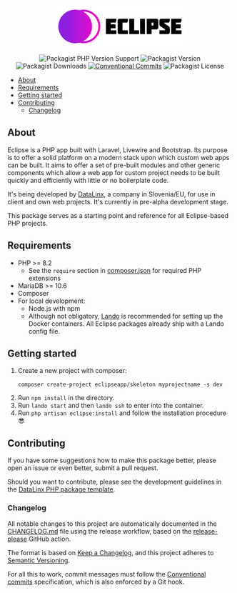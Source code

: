 <div style="text-align: center">

<img src="docs/assets/logo.svg" title="Eclipse" width="300px" alt="Eclipse"/>
    
![Packagist PHP Version Support](https://img.shields.io/packagist/php-v/eclipseapp/skeleton)
![Packagist Version](https://img.shields.io/packagist/v/eclipseapp/skeleton)
![Packagist Downloads](https://img.shields.io/packagist/dt/eclipseapp/skeleton)
[![Conventional Commits](https://img.shields.io/badge/Conventional%20Commits-1.0.0-%23FE5196?logo=conventionalcommits&logoColor=white)](https://conventionalcommits.org)
![Packagist License](https://img.shields.io/packagist/l/eclipseapp/skeleton)

</div>

<!-- TOC -->
  * [About](#about)
  * [Requirements](#requirements)
  * [Getting started](#getting-started)
  * [Contributing](#contributing)
    * [Changelog](#changelog)
<!-- TOC -->

## About

Eclipse is a PHP app built with Laravel, Livewire and Bootstrap. Its purpose is to offer a solid platform on a modern stack upon which custom web apps can be built. It aims to offer a set of pre-built modules and other generic components which allow a web app for custom project needs to be built quickly and efficiently with little or no boilerplate code.     

It's being developed by [DataLinx](https://www.datalinx.si/), a company in Slovenia/EU, for use in client and own web projects. It's currently in pre-alpha development stage.

This package serves as a starting point and reference for all Eclipse-based PHP projects.

## Requirements
* PHP >= 8.2
  * See the `require` section in [composer.json](composer.json) for required PHP extensions
* MariaDB >= 10.6
* Composer
* For local development:
  * Node.js with npm
  * Although not obligatory, [Lando](https://lando.dev/) is recommended for setting up the Docker containers. All Eclipse packages already ship with a Lando config file. 

## Getting started
1. Create a new project with composer:
    ```shell
    composer create-project eclipseapp/skeleton myprojectname -s dev
    ````
2. Run `npm install` in the directory.
3. Run `lando start` and then `lando ssh` to enter into the container. 
4. Run `php artisan eclipse:install` and follow the installation procedure 😎

## Contributing
If you have some suggestions how to make this package better, please open an issue or even better, submit a pull request.

Should you want to contribute, please see the development guidelines in the [DataLinx PHP package template](https://github.com/DataLinx/php-package-template).

### Changelog
All notable changes to this project are automatically documented in the [CHANGELOG.md](CHANGELOG.md) file using the release workflow, based on the [release-please](https://github.com/googleapis/release-please) GitHub action.

The format is based on [Keep a Changelog](https://keepachangelog.com/en/1.0.0/),
and this project adheres to [Semantic Versioning](https://semver.org/spec/v2.0.0.html).

For all this to work, commit messages must follow the [Conventional commits](https://www.conventionalcommits.org/) specification, which is also enforced by a Git hook.

